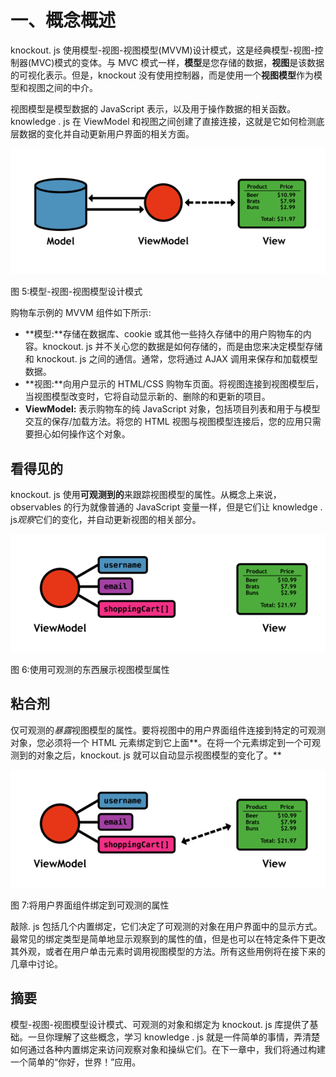 # 一、概念概述

knockout. js 使用模型-视图-视图模型(MVVM)设计模式，这是经典模型-视图-控制器(MVC)模式的变体。与 MVC 模式一样，**模型**是您存储的数据，**视图**是该数据的可视化表示。但是，knockout 没有使用控制器，而是使用一个**视图模型**作为模型和视图之间的中介。

视图模型是模型数据的 JavaScript 表示，以及用于操作数据的相关函数。knowledge . js 在 ViewModel 和视图之间创建了直接连接，这就是它如何检测底层数据的变化并自动更新用户界面的相关方面。

![](img/image005.png)

图 5:模型-视图-视图模型设计模式

购物车示例的 MVVM 组件如下所示:

*   **模型:**存储在数据库、cookie 或其他一些持久存储中的用户购物车的内容。knockout. js 并不关心您的数据是如何存储的，而是由您来决定模型存储和 knockout. js 之间的通信。通常，您将通过 AJAX 调用来保存和加载模型数据。
*   **视图:**向用户显示的 HTML/CSS 购物车页面。将视图连接到视图模型后，当视图模型改变时，它将自动显示新的、删除的和更新的项目。
*   **ViewModel:** 表示购物车的纯 JavaScript 对象，包括项目列表和用于与模型交互的保存/加载方法。将您的 HTML 视图与视图模型连接后，您的应用只需要担心如何操作这个对象。

## 看得见的

knockout. js 使用**可观测到的**来跟踪视图模型的属性。从概念上来说，observables 的行为就像普通的 JavaScript 变量一样，但是它们让 knowledge . js*观察*它们的变化，并自动更新视图的相关部分。

![](img/image006.png)

图 6:使用可观测的东西展示视图模型属性

## 粘合剂

仅可观测的*暴露*视图模型的属性。要将视图中的用户界面组件连接到特定的可观测对象，您必须将一个 HTML 元素绑定到它上面**。在将一个元素绑定到一个可观测到的对象之后，knockout. js 就可以自动显示视图模型的变化了。**

![](img/image007.png)

图 7:将用户界面组件绑定到可观测的属性

敲除. js 包括几个内置绑定，它们决定了可观测的对象在用户界面中的显示方式。最常见的绑定类型是简单地显示观察到的属性的值，但是也可以在特定条件下更改其外观，或者在用户单击元素时调用视图模型的方法。所有这些用例将在接下来的几章中讨论。

## 摘要

模型-视图-视图模型设计模式、可观测的对象和绑定为 knockout. js 库提供了基础。一旦你理解了这些概念，学习 knowledge . js 就是一件简单的事情，弄清楚如何通过各种内置绑定来访问观察对象和操纵它们。在下一章中，我们将通过构建一个简单的“你好，世界！”应用。